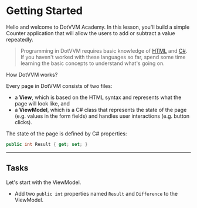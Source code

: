 ﻿---
Title: Getting Started
Moniker: getting-started
CodeTask:
    Path: 10_viewmodel.csharp.csx
    Default: CounterViewModel_10.cs
    Correct: CounterViewModel_20.cs
---

# Getting Started

Hello and welcome to DotVVM Academy. In this lesson, you'll build a simple Counter application that will allow the users to add or subtract a value repeatedly.

> Programming in DotVVM requires basic knowledge of [HTML](https://www.sololearn.com/Course/HTML/) and [C#](https://www.sololearn.com/Course/CSharp/). If you haven't worked with these languages so far, spend some time learning the basic concepts to understand what's going on.

How DotVVM works?

Every page in DotVVM consists of two files:

* a __View__, which is based on the HTML syntax and represents what the page will look like, and
* a __ViewModel__, which is a C# class that represents the state of the page (e.g. values in the form fields) and handles user interactions (e.g. button clicks).

The state of the page is defined by C# properties:

```csharp
public int Result { get; set; }
```

---

## Tasks

Let's start with the ViewModel. 

- Add two `public int` properties named `Result` and `Difference` to the ViewModel.